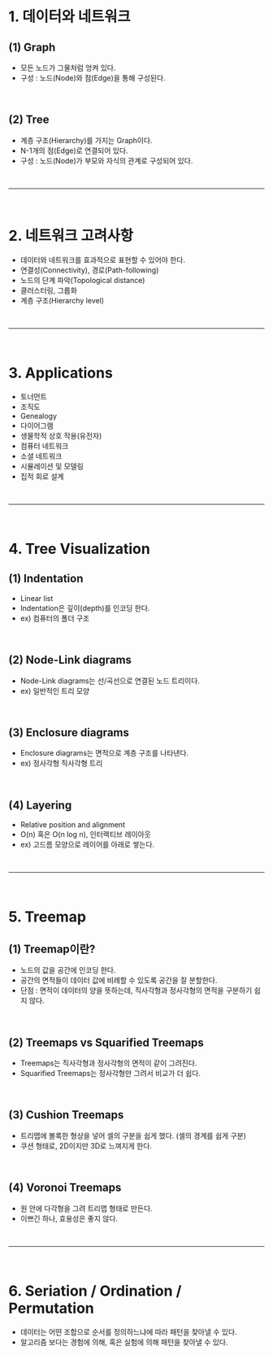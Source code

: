 # 1. 데이터와 네트워크
## (1) Graph
  - 모든 노드가 그물처럼 엉켜 있다.
  - 구성 : 노드(Node)와 점(Edge)을 통해 구성된다.

<br>

## (2) Tree
  - 계층 구조(Hierarchy)를 가지는 Graph이다.
  - N-1개의 점(Edge)로 연결되어 있다.
  - 구성 : 노드(Node)가 부모와 자식의 관계로 구성되어 있다.

<br>
<hr>
<br>

# 2. 네트워크 고려사항
  - 데이터와 네트워크를 효과적으로 표현할 수 있어야 한다.
  - 연결성(Connectivity), 경로(Path-following)
  - 노드의 단계 파악(Topological distance)
  - 클러스터링, 그룹화
  - 계층 구조(Hierarchy level)

<br>
<hr>
<br>


# 3. Applications
 - 토너먼트
 - 조직도
 - Genealogy
 - 다이어그램
 - 생물학적 상호 작용(유전자)
 - 컴퓨터 네트워크
 - 소셜 네트워크
 - 시뮬레이션 및 모델링
 - 집적 회로 설계

<br>
<hr>
<br>


# 4. Tree Visualization
## (1) Indentation
  - Linear list
  - Indentation은 깊이(depth)를 인코딩 한다.
  - ex) 컴퓨터의 폴더 구조

<br>

## (2) Node-Link diagrams
  - Node-Link diagrams는 선/곡선으로 연결된 노드 트리이다.
  - ex) 일반적인 트리 모양

<br>

## (3) Enclosure diagrams
  - Enclosure diagrams는 면적으로 계층 구조를 나타낸다.
  - ex) 정사각형 직사각형 트리

<br>

## (4) Layering
  - Relative position and alignment
  - O(n) 혹은 O(n log n), 인터랙티브 레이아웃
  - ex) 고드름 모양으로 레이어를 아래로 쌓는다.

<br>
<hr>
<br>


# 5. Treemap
## (1) Treemap이란?
  - 노드의 값을 공간에 인코딩 한다.
  - 공간의 면적들이 데이터 값에 비례할 수 있도록 공간을 잘 분할한다.
  - 단점 : 면적이 데이터의 양을 뜻하는데, 직사각형과 정사각형의 면적을 구분하기 쉽지 않다.

<br>

## (2) Treemaps vs Squarified Treemaps
  - Treemaps는 직사각형과 정사각형의 면적이 같이 그려진다.
  - Squarified Treemaps는 정사각형만 그려서 비교가 더 쉽다.

<br>

## (3) Cushion Treemaps
  - 트리맵에 볼록한 형상을 넣어 셀의 구분을 쉽게 했다. (셀의 경계를 쉽게 구분)
  - 쿠션 형태로, 2D이지만 3D로 느껴지게 한다.

<br>

## (4) Voronoi Treemaps
  - 원 안에 다각형을 그려 트리맵 형태로 만든다.
  - 이쁘긴 하나, 효용성은 좋지 않다.

<br>
<hr>
<br>


# 6. Seriation / Ordination / Permutation
 - 데이터는 어떤 조합으로 순서를 정의하느냐에 따라 패턴을 찾아낼 수 있다.
 - 알고리즘 보다는 경험에 의해, 혹은 실험에 의해 패턴을 찾아낼 수 있다.
